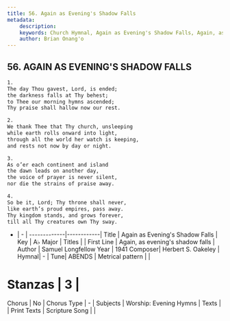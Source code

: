 ```yaml
---
title: 56. Again as Evening's Shadow Falls
metadata:
    description: 
    keywords: Church Hymnal, Again as Evening's Shadow Falls, Again, as evening&#039;s shadow falls, 
    author: Brian Onang'o
---
```



## 56. AGAIN AS EVENING'S SHADOW FALLS

```txt
1.
The day Thou gavest, Lord, is ended;
the darkness falls at Thy behest;
to Thee our morning hymns ascended;
Thy praise shall hallow now our rest.

2.
We thank Thee that Thy church, unsleeping
while earth rolls onward into light,
through all the world her watch is keeping,
and rests not now by day or night.

3.
As o’er each continent and island
the dawn leads on another day,
the voice of prayer is never silent,
nor die the strains of praise away.

4.
So be it, Lord; Thy throne shall never,
like earth’s proud empires, pass away.
Thy kingdom stands, and grows forever,
till all Thy creatures own Thy sway.
```

- |   -  |
-------------|------------|
Title | Again as Evening's Shadow Falls |
Key | A♭ Major |
Titles |  |
First Line | Again, as evening&#039;s shadow falls |
Author | Samuel Longfellow
Year | 1941
Composer| Herbert S. Oakeley |
Hymnal|  - |
Tune| ABENDS |
Metrical pattern | |
# Stanzas | 3 |
Chorus | No |
Chorus Type | - |
Subjects | Worship: Evening Hymns |
Texts |  |
Print Texts | 
Scripture Song |  |
  
